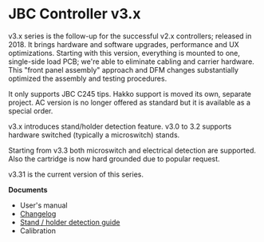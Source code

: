 # JBC Controller v3.x
v3.x series is the follow-up for the successful v2.x controllers; released in 2018. It brings hardware and software upgrades, performance and UX optimizations. Starting with this version, everything is mounted to one, single-side load PCB; we're able to eliminate cabling and carrier hardware. This "front panel assembly" approach and DFM changes substantially optimized the assembly and testing procedures. 

It only supports JBC C245 tips. Hakko support is moved its own, separate project. AC version is no longer offered as standard but it is available as a special order.

v3.x introduces stand/holder detection feature. v3.0 to 3.2 supports hardware switched (typically a microswitch) stands.

Starting from v3.3 both microswitch and electrical detection are supported. Also the cartridge is now hard grounded due to popular request. 

v3.31 is the current version of this series.



**Documents**

* User's manual
* [Changelog](changelog.md)
* [Stand / holder detection guide](stand-detection.md)
* Calibration